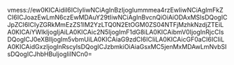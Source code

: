 vmess://ew0KICAidiI6ICIyIiwNCiAgInBzIjogIummmea4rzEwIiwNCiAgImFkZCI6ICJoazEwLmN6czEwMDAuY29tIiwNCiAgInBvcnQiOiAiODAxMSIsDQogICJpZCI6ICIyZGRkMmEzZS1lM2YzLTQ0N2EtOGM0ZS04NTFjMzhkNzdjZTEiLA0KICAiYWlkIjogIjAiLA0KICAic2N5IjogImF1dG8iLA0KICAibmV0IjogInRjcCIsDQogICJ0eXBlIjogIm5vbmUiLA0KICAiaG9zdCI6ICIiLA0KICAicGF0aCI6ICIiLA0KICAidGxzIjogInRscyIsDQogICJzbmkiOiAiaGsxMC5jenMxMDAwLmNvbSIsDQogICJhbHBuIjogIiINCn0=
